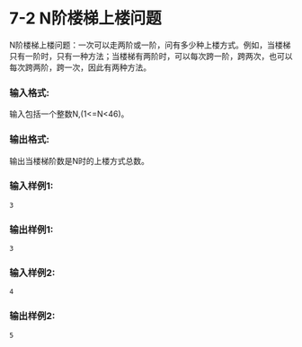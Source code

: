 # 7-2 N阶楼梯上楼问题


N阶楼梯上楼问题：一次可以走两阶或一阶，问有多少种上楼方式。例如，当楼梯只有一阶时，只有一种方法；当楼梯有两阶时，可以每次跨一阶，跨两次，也可以每次跨两阶，跨一次，因此有两种方法。

### 输入格式:

输入包括一个整数N,(1<=N<46)。

### 输出格式:

输出当楼梯阶数是N时的上楼方式总数。

### 输入样例1:


```in
3
```

### 输出样例1:


```out
3
```


### 输入样例2:


```in
4
```

### 输出样例2:


```out
5
```

